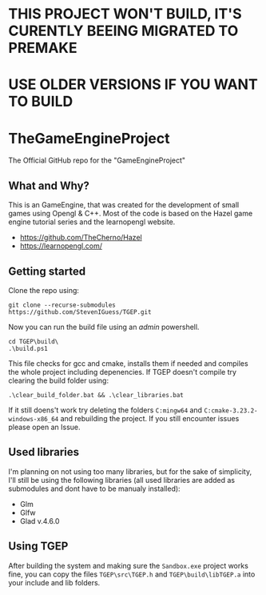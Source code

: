 # THIS PROJECT WON'T BUILD, IT'S CURENTLY BEEING MIGRATED TO PREMAKE

# USE OLDER VERSIONS IF YOU WANT TO BUILD 

# TheGameEngineProject
The Official GitHub repo for the "GameEngineProject"

## What and Why?
This is an GameEngine, that was created for the development of small games using Opengl & C++.
Most of the code is based on the Hazel game engine tutorial series and the learnopengl website.
- https://github.com/TheCherno/Hazel
- https://learnopengl.com/ 

## Getting started
Clone the repo using:
```
git clone --recurse-submodules https://github.com/StevenIGuess/TGEP.git
```
Now you can run the build file using an _admin_ powershell.
```
cd TGEP\build\
.\build.ps1
```
This file checks for gcc and cmake, installs them if needed and compiles the whole project including depenencies.
If TGEP doesn't compile try clearing the build folder using:
```
.\clear_build_folder.bat && .\clear_libraries.bat
```
If it still doens't work try deleting the folders `C:mingw64` and `C:cmake-3.23.2-windows-x86_64` and rebuilding the project.
If you still encounter issues please open an Issue.

## Used libraries
I'm planning on not using too many libraries, but for the sake of simplicity, I'll still be using the following libraries (all used libraries are added as submodules and dont have to be manualy installed): 
- Glm
- Glfw 
- Glad v.4.6.0

## Using TGEP
After building the system and making sure the `Sandbox.exe` project works fine, you can copy the files `TGEP\src\TGEP.h` and `TGEP\build\libTGEP.a` into your include and lib folders.
